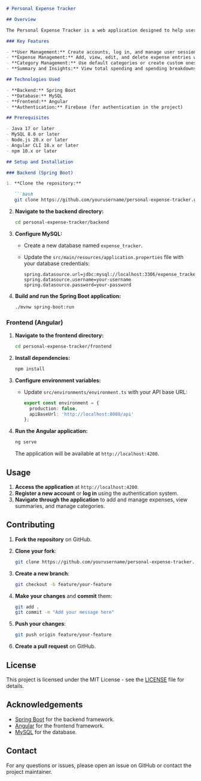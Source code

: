 ```markdown
# Personal Expense Tracker

## Overview

The Personal Expense Tracker is a web application designed to help users manage their expenses efficiently. Built using Spring Boot for the backend, MySQL for database management, and Angular for the frontend, this application allows users to record their expenses, categorize them, and view summaries of their spending habits.

### Key Features

- **User Management:** Create accounts, log in, and manage user sessions securely.
- **Expense Management:** Add, view, edit, and delete expense entries with details such as date, amount, category, and description.
- **Category Management:** Use default categories or create custom ones for organizing expenses.
- **Summary and Insights:** View total spending and spending breakdowns by category for different time periods.

## Technologies Used

- **Backend:** Spring Boot
- **Database:** MySQL
- **Frontend:** Angular
- **Authentication:** Firebase (for authentication in the project)

## Prerequisites

- Java 17 or later
- MySQL 8.0 or later
- Node.js 20.x or later
- Angular CLI 18.x or later
- npm 10.x or later

## Setup and Installation

### Backend (Spring Boot)

1. **Clone the repository:**

   ```bash
   git clone https://github.com/yourusername/personal-expense-tracker.git
   ```

2. **Navigate to the backend directory:**

   ```bash
   cd personal-expense-tracker/backend
   ```

3. **Configure MySQL:**

   - Create a new database named `expense_tracker`.
   - Update the `src/main/resources/application.properties` file with your database credentials:

     ```properties
     spring.datasource.url=jdbc:mysql://localhost:3306/expense_tracker
     spring.datasource.username=your-username
     spring.datasource.password=your-password
     ```

4. **Build and run the Spring Boot application:**

   ```bash
   ./mvnw spring-boot:run
   ```

### Frontend (Angular)

1. **Navigate to the frontend directory:**

   ```bash
   cd personal-expense-tracker/frontend
   ```

2. **Install dependencies:**

   ```bash
   npm install
   ```

3. **Configure environment variables:**

   - Update `src/environments/environment.ts` with your API base URL:

     ```typescript
     export const environment = {
       production: false,
       apiBaseUrl: 'http://localhost:8080/api'
     };
     ```

4. **Run the Angular application:**

   ```bash
   ng serve
   ```

   The application will be available at `http://localhost:4200`.

## Usage

1. **Access the application** at `http://localhost:4200`.
2. **Register a new account** or **log in** using the authentication system.
3. **Navigate through the application** to add and manage expenses, view summaries, and manage categories.

## Contributing

1. **Fork the repository** on GitHub.
2. **Clone your fork**:

   ```bash
   git clone https://github.com/yourusername/personal-expense-tracker.git
   ```

3. **Create a new branch**:

   ```bash
   git checkout -b feature/your-feature
   ```

4. **Make your changes** and **commit** them:

   ```bash
   git add .
   git commit -m "Add your message here"
   ```

5. **Push your changes**:

   ```bash
   git push origin feature/your-feature
   ```

6. **Create a pull request** on GitHub.

## License

This project is licensed under the MIT License - see the [LICENSE](LICENSE) file for details.

## Acknowledgements

- [Spring Boot](https://spring.io/projects/spring-boot) for the backend framework.
- [Angular](https://angular.io/) for the frontend framework.
- [MySQL](https://www.mysql.com/) for the database.

## Contact

For any questions or issues, please open an issue on GitHub or contact the project maintainer.

```
